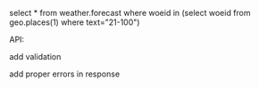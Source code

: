 select * from weather.forecast where woeid in (select woeid from geo.places(1) where text="21-100")


API:

add validation

add proper errors in response
